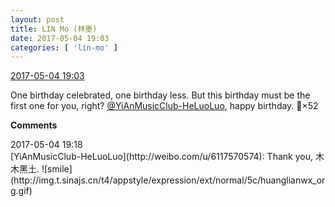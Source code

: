 ```yaml
---
layout: post
title: LIN Mo (林墨)
date: 2017-05-04 19:03
categories: [ 'lin-mo' ]
---
```


<div class="weibo-info">
  <a href="http://weibo.com/6108312042/F1zMFpT25">2017-05-04 19:03</a>
</div>

One birthday celebrated, one birthday less. But this birthday must be the first one for you, right? [@YiAnMusicClub-HeLuoLuo](http://weibo.com/u/6117570574), happy birthday. :birthday:×52

<!-- more -->

**Comments**

<div class="weibo-info">2017-05-04 19:18</div>
[YiAnMusicClub-HeLuoLuo](http://weibo.com/u/6117570574): Thank you, 木木黑土. ![smile](http://img.t.sinajs.cn/t4/appstyle/expression/ext/normal/5c/huanglianwx_org.gif)
